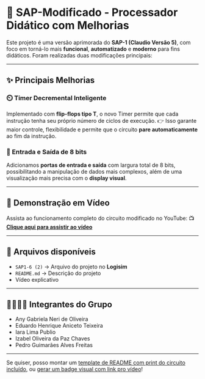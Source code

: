 # 🧠 SAP-Modificado - Processador Didático com Melhorias

Este projeto é uma versão aprimorada do **SAP-1 (Claudio Versão 5)**, com foco em torná-lo mais **funcional**, **automatizado** e **moderno** para fins didáticos.
Foram realizadas duas modificações principais:

---

## ✨ Principais Melhorias

### ⏲️ Timer Decremental Inteligente

Implementado com **flip-flops tipo T**, o novo Timer permite que cada instrução tenha seu próprio número de ciclos de execução.
👉 Isso garante maior controle, flexibilidade e permite que o circuito **pare automaticamente** ao fim da instrução.

### 🔄 Entrada e Saída de 8 bits

Adicionamos **portas de entrada e saída** com largura total de 8 bits, possibilitando a manipulação de dados mais complexos, além de uma visualização mais precisa com o **display visual**.

---

## 🎥 Demonstração em Vídeo

Assista ao funcionamento completo do circuito modificado no YouTube:
📺 [**Clique aqui para assistir ao vídeo**](https://youtu.be/fgtOxSKyaBY)

---

## 📂 Arquivos disponíveis

* `SAP1-6 (2)` → Arquivo do projeto no **Logisim**
* `README.md` → Descrição do projeto
* Vídeo explicativo

---

## 👩‍💻👨‍💻 Integrantes do Grupo

* Any Gabriela Neri de Oliveira
* Eduardo Henrique Aniceto Teixeira
* Iara Lima Publio
* Izabel Oliveira da Paz Chaves
* Pedro Guimarães Alves Freitas

---

Se quiser, posso montar um [template de README com print do circuito incluído](f), ou [gerar um badge visual com link pro vídeo](f)!
